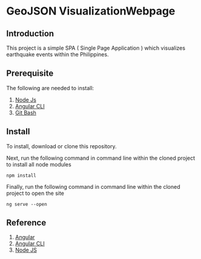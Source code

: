 # GeoJSON​ ​Visualization​ ​Webpage

## Introduction

This project is a simple SPA ( Single Page Application ) which visualizes earthquake events within the Philippines.

## Prerequisite

The following are needed to install:

1. [Node Js](https://nodejs.org/en/)
2. [Angular CLI](https://cli.angular.io/)
3. [Git Bash](https://git-for-windows.github.io/)

## Install

To install, download or clone this repository.

Next, run the following command in command line within the cloned project to install all node modules

	npm install

Finally, run the following command in command line within the cloned project to open the site

	ng serve --open

## Reference

1. [Angular](https://angular.io/)
3. [Angular CLI](https://cli.angular.io/)
4. [Node JS](https://nodejs.org/en/)